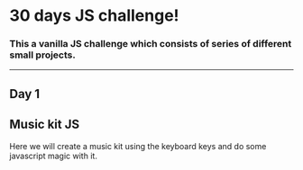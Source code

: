 # 30 days JS challenge!
### This a vanilla JS challenge which consists of series of different small projects.

---

## Day 1
## Music kit JS
Here we will create a music kit using the keyboard keys and do some javascript magic with it.